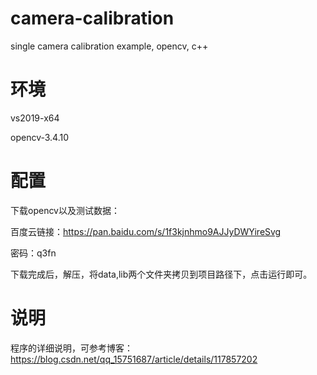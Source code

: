 # camera-calibration
single camera calibration example, opencv, c++

# 环境
vs2019-x64

opencv-3.4.10

# 配置
下载opencv以及测试数据：

百度云链接：https://pan.baidu.com/s/1f3kjnhmo9AJJyDWYireSvg

密码：q3fn

下载完成后，解压，将data,lib两个文件夹拷贝到项目路径下，点击运行即可。

# 说明
程序的详细说明，可参考博客：https://blog.csdn.net/qq_15751687/article/details/117857202
